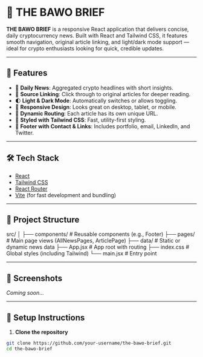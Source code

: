 # 📰 THE BAWO BRIEF

**THE BAWO BRIEF** is a responsive React application that delivers concise, daily cryptocurrency news. Built with React and Tailwind CSS, it features smooth navigation, original article linking, and light/dark mode support — ideal for crypto enthusiasts looking for quick, credible updates.

---

## 🚀 Features

- 📅 **Daily News**: Aggregated crypto headlines with short insights.
- 🔗 **Source Linking**: Click through to original articles for deeper reading.
- 🌓 **Light & Dark Mode**: Automatically switches or allows toggling.
- 📱 **Responsive Design**: Looks great on desktop, tablet, or mobile.
- 🔄 **Dynamic Routing**: Each article has its own unique URL.
- 🎨 **Styled with Tailwind CSS**: Fast, utility-first styling.
- 🔗 **Footer with Contact & Links**: Includes portfolio, email, LinkedIn, and Twitter.

---

## 🛠️ Tech Stack

- [React](https://reactjs.org/)
- [Tailwind CSS](https://tailwindcss.com/)
- [React Router](https://reactrouter.com/)
- [Vite](https://vitejs.dev/) (for fast development and bundling)

---

## 📂 Project Structure

src/
│
├── components/ # Reusable components (e.g., Footer)
├── pages/ # Main page views (AllNewsPages, ArticlePage)
├── data/ # Static or dynamic news data
├── App.jsx # App root with routing
├── index.css # Global styles (including Tailwind)
└── main.jsx # Entry point



---

## 📸 Screenshots

_Coming soon..._

---

## 🔧 Setup Instructions

1. **Clone the repository**

```bash
git clone https://github.com/your-username/the-bawo-brief.git
cd the-bawo-brief

